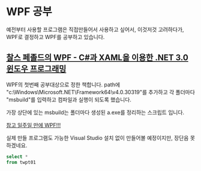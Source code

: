 # WPF 공부

예전부터 사용할 프로그램은 직접만들어서 사용하고 싶어서, 이것저것 고려하다가, WPF로 결정하고 WPF를 공부하고 있습니다.

## [찰스 페졸드의 WPF - C#과 XAML을 이용한 .NET 3.0 윈도우 프로그래밍](http://www.acornpub.co.kr/book/wpf)

WPF의 첫번째 공부대상으로 정한 책합니다.
path에 "c:\Windows\Microsoft.NET\Framework64\v4.0.30319"를 추가하고 각 폴더마다 "msbuild"를 입력하고 컴파일과 실행이 되도록 했습니다.

가장 상단에 있는 msbuild는 폴더마다 생성된 a.exe를 정리하는 스크립트 입니다.

[참고 일주일 만에 WPF!!!](https://brunch.co.kr/@daejin/29)

실제 만들 프로그램도 가능한 Visual Studio 설치 없이 만들어볼 예정이지만, 장단음 못하겠네요. 


```sql
select *
from twpt01
```
